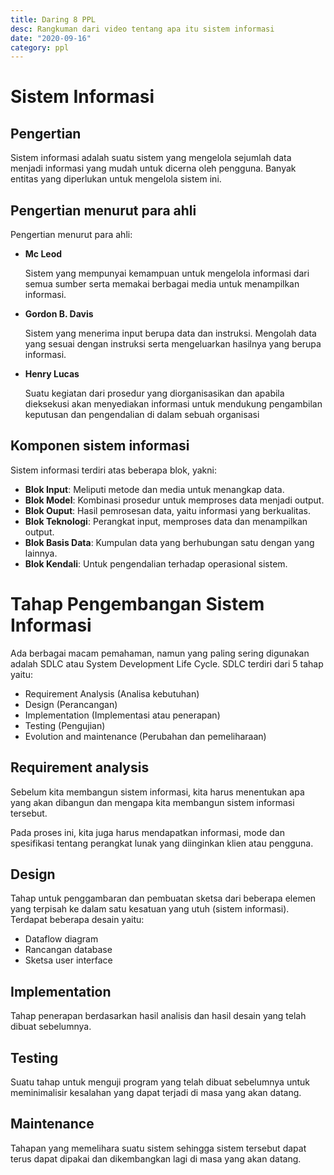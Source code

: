```yaml
---
title: Daring 8 PPL
desc: Rangkuman dari video tentang apa itu sistem informasi
date: "2020-09-16"
category: ppl
---
```


# Sistem Informasi
## Pengertian
Sistem informasi adalah suatu sistem yang mengelola sejumlah data menjadi informasi yang mudah untuk dicerna oleh pengguna. Banyak entitas yang diperlukan untuk mengelola sistem ini.

## Pengertian menurut para ahli
Pengertian menurut para ahli:
- **Mc Leod**

    Sistem yang mempunyai kemampuan untuk mengelola informasi dari semua sumber serta memakai berbagai media untuk menampilkan informasi.

- **Gordon B. Davis**

    Sistem yang menerima input berupa data dan instruksi. Mengolah data yang sesuai dengan instruksi serta mengeluarkan hasilnya yang berupa informasi.

- **Henry Lucas**

    Suatu kegiatan dari prosedur yang diorganisasikan dan apabila dieksekusi akan menyediakan informasi untuk mendukung pengambilan keputusan dan pengendalian di dalam sebuah organisasi

## Komponen sistem informasi
Sistem informasi terdiri atas beberapa blok, yakni:
- **Blok Input**: Meliputi metode dan media untuk menangkap data.
- **Blok Model**: Kombinasi prosedur untuk memproses data menjadi output.
- **Blok Ouput**: Hasil pemrosesan data, yaitu informasi yang berkualitas.
- **Blok Teknologi**: Perangkat input, memproses data dan menampilkan output.
- **Blok Basis Data**: Kumpulan data yang berhubungan satu dengan yang lainnya.
- **Blok Kendali**: Untuk pengendalian terhadap operasional sistem.

# Tahap Pengembangan Sistem Informasi
Ada berbagai macam pemahaman, namun yang paling sering digunakan adalah SDLC atau System Development Life Cycle. SDLC terdiri dari 5 tahap yaitu:

- Requirement Analysis (Analisa kebutuhan)
- Design (Perancangan)
- Implementation (Implementasi atau penerapan)
- Testing (Pengujian)
- Evolution and maintenance (Perubahan dan pemeliharaan)

## Requirement analysis
Sebelum kita membangun sistem informasi, kita harus menentukan apa yang akan dibangun dan mengapa kita membangun sistem informasi tersebut.

Pada proses ini, kita juga harus mendapatkan informasi, mode dan spesifikasi tentang perangkat lunak yang diinginkan klien atau pengguna.

## Design
Tahap untuk penggambaran dan pembuatan sketsa dari beberapa elemen yang terpisah ke dalam satu kesatuan yang utuh (sistem informasi). Terdapat beberapa desain yaitu:
- Dataflow diagram
- Rancangan database
- Sketsa user interface

## Implementation
Tahap penerapan berdasarkan hasil analisis dan hasil desain yang telah dibuat sebelumnya.

## Testing
Suatu tahap untuk menguji program yang telah dibuat sebelumnya untuk meminimalisir kesalahan yang dapat terjadi di masa yang akan datang.

## Maintenance
Tahapan yang memelihara suatu sistem sehingga sistem tersebut dapat terus dapat dipakai dan dikembangkan lagi di masa yang akan datang.
